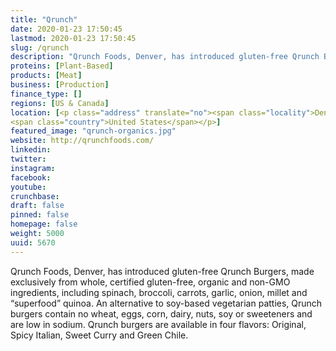 ```yaml
---
title: "Qrunch"
date: 2020-01-23 17:50:45
lastmod: 2020-01-23 17:50:45
slug: /qrunch
description: "Qrunch Foods, Denver, has introduced gluten-free Qrunch Burgers, made exclusively from whole, certified gluten-free, organic and non-GMO ingredients, including spinach, broccoli, carrots, garlic, onion, millet and “superfood” quinoa. An alternative to soy-based vegetarian patties, Qrunch burgers contain no wheat, eggs, corn, dairy, nuts, soy or sweeteners and are low in sodium. Qrunch burgers are available in four flavors: Original, Spicy Italian, Sweet Curry and Green Chile."
proteins: [Plant-Based]
products: [Meat]
business: [Production]
finance_type: []
regions: [US & Canada]
location: [<p class="address" translate="no"><span class="locality">Denver</span>, <span class="postal-code">80202</span><br>
<span class="country">United States</span></p>]
featured_image: "qrunch-organics.jpg"
website: http://qrunchfoods.com/
linkedin: 
twitter: 
instagram: 
facebook: 
youtube: 
crunchbase: 
draft: false
pinned: false
homepage: false
weight: 5000
uuid: 5670
---
```

Qrunch Foods, Denver, has introduced gluten-free Qrunch Burgers, made exclusively from whole, certified gluten-free, organic and non-GMO ingredients, including spinach, broccoli, carrots, garlic, onion, millet and “superfood” quinoa. An alternative to soy-based vegetarian patties, Qrunch burgers contain no wheat, eggs, corn, dairy, nuts, soy or sweeteners and are low in sodium. Qrunch burgers are available in four flavors: Original, Spicy Italian, Sweet Curry and Green Chile.
